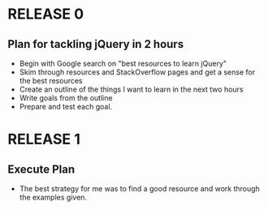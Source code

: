 # RELEASE 0

## Plan for tackling jQuery in 2 hours

* Begin with Google search on "best resources to learn jQuery"
* Skim through resources and StackOverflow pages and get a sense for the best resources
* Create an outline of the things I want to learn in the next two hours
* Write goals from the outline
* Prepare and test each goal.

# RELEASE 1

## Execute Plan

* The best strategy for me was to find a good resource and work through the examples given.